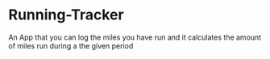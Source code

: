 # Running-Tracker
An App that you can log the miles you have run and it calculates the amount of miles run during a  the given period
